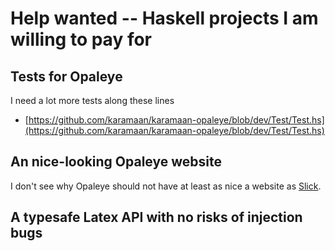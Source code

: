 # Help wanted -- Haskell projects I am willing to pay for

## Tests for Opaleye

I need a lot more tests along these lines

* [https://github.com/karamaan/karamaan-opaleye/blob/dev/Test/Test.hs](https://github.com/karamaan/karamaan-opaleye/blob/dev/Test/Test.hs)

## An nice-looking Opaleye website

I don't see why Opaleye should not have at least as nice a website as
[Slick](http://slick.typesafe.com/).

## A typesafe Latex API with no risks of injection bugs
